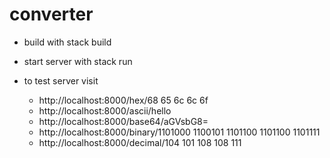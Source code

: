 # converter

- build with stack build
- start server with stack run

- to test server visit   
    - http://localhost:8000/hex/68 65 6c 6c 6f  
    - http://localhost:8000/ascii/hello  
    - http://localhost:8000/base64/aGVsbG8=  
    - http://localhost:8000/binary/1101000 1100101 1101100 1101100 1101111  
    - http://localhost:8000/decimal/104 101 108 108 111  
